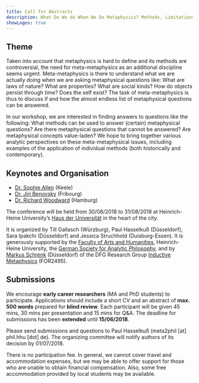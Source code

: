 ```yaml
---
title: Call for Abstracts
description: What Do We do When We Do Metaphysics? Methods, Limitations, and Consequences. 30th – 31st August 2018, Heinrich Heine University Düsseldorf, Germany.
showLogos: true
---
```


## Theme

Taken into account that metaphysics is hard to define and its methods are controversial, the need for meta-metaphysics as an additional discipline seems urgent. Meta-metaphysics is there to understand what we are actually doing when we are asking metaphysical questions like: What are laws of nature? What are properties? What are social kinds? How do objects persist through time? Does the self exist? The task of meta-metaphysics is thus to discuss if and how the almost endless list of metaphysical questions can be answered.

In our workshop, we are interested in finding answers to questions like the following: What methods can be used to answer (certain) metaphysical questions? Are there metaphysical questions that cannot be answered? Are metaphysical concepts value-laden? We hope to bring together various analytic perspectives on these meta-metaphysical issues, including examples of the application of individual methods (both historically and contemporary).

## Keynotes and Organisation

- [Dr. Sophie Allen](https://www.keele.ac.uk/spire/staff/sophieallen/) (Keele)
- [Dr. Jiri Benovsky](http://www.jiribenovsky.org/) (Fribourg)
- [Dr. Richard Woodward](https://carvingnature.net/woodward/) (Hamburg)

The conference will be held from 30/08/2018 to 31/08/2018 at Heinrich-Heine University’s [Haus der Universität](http://www.hdu.hhu.de/en.html) in the heart of the city.

It is organized by Till Gallasch (Würzburg), Paul Hasselkuß (Düsseldorf), Sara Ipakchi (Düsseldorf) and Jessica Struchhold (Duisburg-Essen). It is generously supported by the [Faculty of Arts and Humanities](http://www.philo.hhu.de/en.html), Heinrich-Heine University, the [German Society for Analytic Philosophy](https://www.gap-im-netz.de/en/), and by [Markus Schrenk](https://www.philosophie.hhu.de/en/staff/philosophy-iii-metaphysics-and-philosophy-of-language/markus-schrenk) (Düsseldorf) of the DFG Research Group [Inductive Metaphysics](https://indmet.weebly.com/) (FOR2495).

## Submissions

We encourage **early career researchers** (MA and PhD students) to participate. Applications should include a short CV and an abstract of **max. 500 words** prepared for **blind review**. Each participant will be given 45 mins, 30 mins per presentation and 15 mins for Q&A. The deadline for submissions has been **extended** until **15/06/2018**.

Please send submissions and questions to Paul Hasselkuß (meta2phil [at] phil.hhu [dot] de). The organizing committee will notify authors of its decision by 01/07/2018.

There is no participation fee. In general, we cannot cover travel and accommodation expenses, but we may be able to offer support for those who are unable to obtain financial compensation. Also, some free accommodation provided by local students may be available.